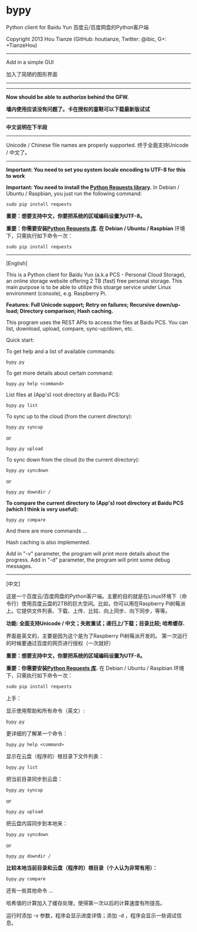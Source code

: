 bypy
====

Python client for Baidu Yun 百度云/百度网盘的Python客户端

Copyright 2013 Hou Tianze (GitHub: houtianze, Twitter: @ibic, G+: +TianzeHou)

---
Add in a simple GUI

加入了简陋的图形界面

---

---
**Now should be able to authorize behind the GFW.**

**墙内使用应该没有问题了。卡在授权的童鞋可以下载最新版试试**

---

**中文说明在下半段**

---
Unicode / Chinese file names are properly supported. 终于全面支持Unicode / 中文了。

---
**Important: You need to set you system locale encoding to UTF-8 for this to work**

**Important: You need to install the [Python Requests library](http://www.python-requests.org/).** In Debian / Ubuntu / Raspbian, you just run the following command:
```
sudo pip install requests
```

**重要：想要支持中文，你要把系统的区域编码设置为UTF-8。**

**重要：你需要安装[Python Requests 库](http://www.python-requests.org/). 在 Debian / Ubuntu / Raspbian** 环境下，只需执行如下命令一次：
```
sudo pip install requests
```
---
[English]

This is a Python client for Baidu Yun (a.k.a PCS - Personal Cloud Storage), an online storage website offering 2 TB (fast) free personal storage. This main purpose is to be able to utilize this stoarge service under Linux environment (console), e.g. Raspberry Pi.

**Features: Full Unicode support; Retry on failures; Recursive down/up-load; Directory comparison; Hash caching.**

This program uses the REST APIs to access the files at Baidu PCS. You can list, download, upload, compare, sync-up/down, etc.

Quick start:

To get help and a list of available commands:
```
bypy.py
```

To get more details about certain command:
```
bypy.py help <command>
```

List files at (App's) root directory at Baidu PCS:
```
bypy.py list
```

To sync up to the cloud (from the current directory):
```
bypy.py syncup
```
or
```
bypy.py upload
```

To sync down from the cloud (to the current directory):
```
bypy.py syncdown
```
or
```
bypy.py downdir /
```

**To compare the current directory to (App's) root directory at Baidu PCS (which I think is very useful):**
```
bypy.py compare
```

And there are more commands ...

Hash caching is also implemented.

Add in "-v" parameter, the program will print more details about the progress.
Add in "-d" parameter, the program will print some debug messages.

----
[中文]

这是一个百度云/百度网盘的Python客户端。主要的目的就是在Linux环境下（命令行）使用百度云盘的2TB的巨大空间。比如，你可以用在Raspberry Pi树莓派上。它提供文件列表、下载、上传、比较、向上同步、向下同步，等等。

**功能: 全面支持Unicode / 中文；失败重试；递归上/下载；目录比较; 哈希缓存.**

界面是英文的，主要是因为这个是为了Raspberry Pi树莓派开发的。
第一次运行的时候要通过百度的网页进行授权（一次就好）

**重要：想要支持中文，你要把系统的区域编码设置为UTF-8。**

**重要：你需要安装[Python Requests 库](http://www.python-requests.org/).** 在 Debian / Ubuntu / Raspbian 环境下，只需执行如下命令一次：
```
sudo pip install requests
```

上手：

显示使用帮助和所有命令（英文）:
```
bypy.py
```

更详细的了解某一个命令：
```
bypy.py help <command>
```

显示在云盘（程序的）根目录下文件列表：
```
bypy.py list
```

把当前目录同步到云盘：
```
bypy.py syncup
```
or
```
bypy.py upload
```

把云盘内容同步到本地来：
```
bypy.py syncdown
```
or
```
bypy.py downdir /
```

**比较本地当前目录和云盘（程序的）根目录（个人认为非常有用）：**
```
bypy.py compare
```

还有一些其他命令 ...

哈希值的计算加入了缓存处理，使得第一次以后的计算速度有所提高。

运行时添加 -v 参数，程序会显示进度详情；添加 -d ，程序会显示一些调试信息。
